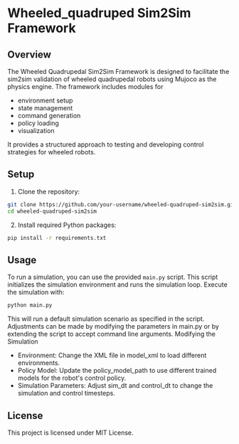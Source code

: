 # Wheeled_quadruped Sim2Sim Framework

## Overview

The Wheeled Quadrupedal Sim2Sim Framework is designed to facilitate the sim2sim validation of wheeled quadrupedal robots using Mujoco as the physics engine. The framework includes modules for 
* environment setup
* state management
* command generation
* policy loading
* visualization

It provides a structured approach to testing and developing control strategies for wheeled robots.

## Setup
1. Clone the repository:
```bash
git clone https://github.com/your-username/wheeled-quadruped-sim2sim.git
cd wheeled-quadruped-sim2sim
```

2. Install required Python packages:
```bash
pip install -r requirements.txt
```

## Usage

To run a simulation, you can use the provided `main.py` script. This script initializes the simulation environment and runs the simulation loop. Execute the simulation with:
```bash
python main.py
```

This will run a default simulation scenario as specified in the script. Adjustments can be made by modifying the parameters in main.py or by extending the script to accept command line arguments.
Modifying the Simulation
* Environment: Change the XML file in model_xml to load different environments.
* Policy Model: Update the policy_model_path to use different trained models for the robot's control policy.
* Simulation Parameters: Adjust sim_dt and control_dt to change the simulation and control timesteps.

## License

This project is licensed under MIT License.
